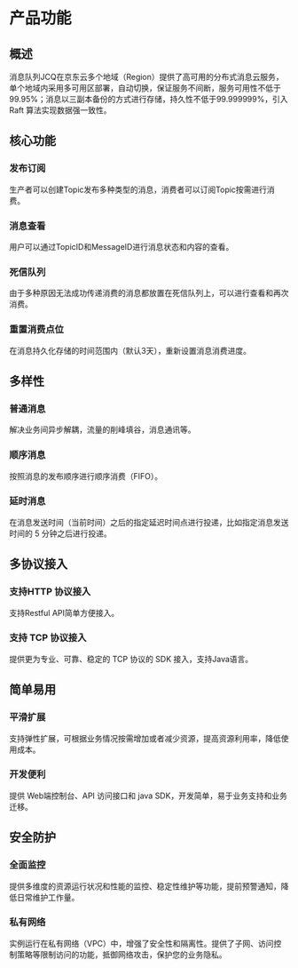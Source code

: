 # 产品功能
## 概述

消息队列JCQ在京东云多个地域（Region）提供了高可用的分布式消息云服务，单个地域内采用多可用区部署，自动切换，保证服务不间断，服务可用性不低于99.95%；消息以三副本备份的方式进行存储，持久性不低于99.999999%，引入 Raft 算法实现数据强一致性。

## 核心功能
### 发布订阅
生产者可以创建Topic发布多种类型的消息，消费者可以订阅Topic按需进行消费。

### 消息查看
用户可以通过TopicID和MessageID进行消息状态和内容的查看。

### 死信队列
由于多种原因无法成功传递消费的消息都放置在死信队列上，可以进行查看和再次消费。

### 重置消费点位
在消息持久化存储的时间范围内（默认3天），重新设置消息消费进度。

## 多样性
### 普通消息
解决业务间异步解耦，流量的削峰填谷，消息通讯等。

### 顺序消息
按照消息的发布顺序进行顺序消费（FIFO）。

### 延时消息
在消息发送时间（当前时间）之后的指定延迟时间点进行投递，比如指定消息发送时间的 5 分钟之后进行投递。

## 多协议接入
### 支持HTTP 协议接入
支持Restful API简单方便接入。

### 支持 TCP 协议接入
提供更为专业、可靠、稳定的 TCP 协议的 SDK 接入，支持Java语言。

## 简单易用
### 平滑扩展
支持弹性扩展，可根据业务情况按需增加或者减少资源，提高资源利用率，降低使用成本。

### 开发便利
提供 Web端控制台、API 访问接口和 java SDK，开发简单，易于业务支持和业务迁移。

## 安全防护
### 全面监控
提供多维度的资源运行状况和性能的监控、稳定性维护等功能，提前预警通知，降低日常维护工作量。

### 私有网络
实例运行在私有网络（VPC）中，增强了安全性和隔离性。提供了子网、访问控制策略等限制访问的功能，抵御网络攻击，保护您的业务隐私。
